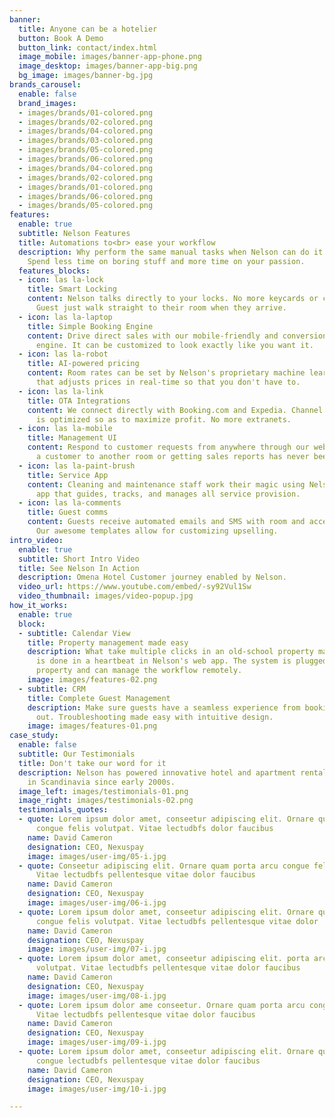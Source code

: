 ```yaml
---
banner:
  title: Anyone can be a hotelier
  button: Book A Demo
  button_link: contact/index.html
  image_mobile: images/banner-app-phone.png
  image_desktop: images/banner-app-big.png
  bg_image: images/banner-bg.jpg
brands_carousel:
  enable: false
  brand_images:
  - images/brands/01-colored.png
  - images/brands/02-colored.png
  - images/brands/04-colored.png
  - images/brands/03-colored.png
  - images/brands/05-colored.png
  - images/brands/06-colored.png
  - images/brands/04-colored.png
  - images/brands/02-colored.png
  - images/brands/01-colored.png
  - images/brands/06-colored.png
  - images/brands/05-colored.png
features:
  enable: true
  subtitle: Nelson Features
  title: Automations to<br> ease your workflow
  description: Why perform the same manual tasks when Nelson can do it for you? <br>
    Spend less time on boring stuff and more time on your passion.
  features_blocks:
  - icon: las la-lock
    title: Smart Locking
    content: Nelson talks directly to your locks. No more keycards or check-in kiosks.
      Guest just walk straight to their room when they arrive.
  - icon: las la-laptop
    title: Simple Booking Engine
    content: Drive direct sales with our mobile-friendly and conversion-obsessed booking
      engine. It can be customized to look exactly like you want it.
  - icon: las la-robot
    title: AI-powered pricing
    content: Room rates can be set by Nelson's proprietary machine learning algorithm
      that adjusts prices in real-time so that you don't have to.
  - icon: las la-link
    title: OTA Integrations
    content: We connect directly with Booking.com and Expedia. Channel distribution
      is optimized so as to maximize profit. No more extranets.
  - icon: las la-mobile
    title: Management UI
    content: Respond to customer requests from anywhere through our web app. Moving
      a customer to another room or getting sales reports has never been easier.
  - icon: las la-paint-brush
    title: Service App
    content: Cleaning and maintenance staff work their magic using Nelson's own mobile
      app that guides, tracks, and manages all service provision.
  - icon: las la-comments
    title: Guest comms
    content: Guests receive automated emails and SMS with room and access information.
      Our awesome templates allow for customizing upselling.
intro_video:
  enable: true
  subtitle: Short Intro Video
  title: See Nelson In Action
  description: Omena Hotel Customer journey enabled by Nelson.
  video_url: https://www.youtube.com/embed/-sy92Vul1Sw
  video_thumbnail: images/video-popup.jpg
how_it_works:
  enable: true
  block:
  - subtitle: Calendar View
    title: Property management made easy
    description: What take multiple clicks in an old-school property management system
      is done in a heartbeat in Nelson's web app. The system is plugged into the physical
      property and can manage the workflow remotely.
    image: images/features-02.png
  - subtitle: CRM
    title: Complete Guest Management
    description: Make sure guests have a seamless experience from booking to checking
      out. Troubleshooting made easy with intuitive design.
    image: images/features-01.png
case_study:
  enable: false
  subtitle: Our Testimonials
  title: Don't take our word for it
  description: Nelson has powered innovative hotel and apartment rental businesses
    in Scandinavia since early 2000s.
  image_left: images/testimonials-01.png
  image_right: images/testimonials-02.png
  testimonials_quotes:
  - quote: Lorem ipsum dolor amet, conseetur adipiscing elit. Ornare quam porta arcu
      congue felis volutpat. Vitae lectudbfs dolor faucibus
    name: David Cameron
    designation: CEO, Nexuspay
    image: images/user-img/05-i.jpg
  - quote: Conseetur adipiscing elit. Ornare quam porta arcu congue felis volutpat.
      Vitae lectudbfs pellentesque vitae dolor faucibus
    name: David Cameron
    designation: CEO, Nexuspay
    image: images/user-img/06-i.jpg
  - quote: Lorem ipsum dolor amet, conseetur adipiscing elit. Ornare quam porta arcu
      congue felis volutpat. Vitae lectudbfs pellentesque vitae dolor
    name: David Cameron
    designation: CEO, Nexuspay
    image: images/user-img/07-i.jpg
  - quote: Lorem ipsum dolor amet, conseetur adipiscing elit. porta arcu congue felis
      volutpat. Vitae lectudbfs pellentesque vitae dolor faucibus
    name: David Cameron
    designation: CEO, Nexuspay
    image: images/user-img/08-i.jpg
  - quote: Lorem ipsum dolor ame conseetur. Ornare quam porta arcu congue felis volutpat.
      Vitae lectudbfs pellentesque vitae dolor faucibus
    name: David Cameron
    designation: CEO, Nexuspay
    image: images/user-img/09-i.jpg
  - quote: Lorem ipsum dolor amet, conseetur adipiscing elit. Ornare quam porta arcu
      congue lectudbfs pellentesque vitae dolor faucibus
    name: David Cameron
    designation: CEO, Nexuspay
    image: images/user-img/10-i.jpg

---
```

